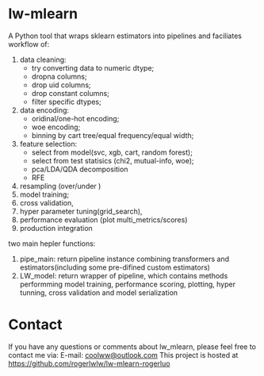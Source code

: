 # lw-mlearn

A Python tool that wraps sklearn estimators into pipelines and faciliates workflow 
of:

1) data cleaning:
    - try converting data to numeric dtype; 
    - dropna columns; 
    - drop uid columns;
    - drop constant columns;
    - filter specific dtypes;
2) data encoding: 
    - oridinal/one-hot encoding; 
    - woe encoding; 
    - binning by cart tree/equal frequency/equal width;
3) feature selection:
    - select from model(svc, xgb, cart, random forest); 
    - select from test statisics (chi2, mutual-info, woe);
    - pca/LDA/QDA decomposition
    - RFE
4) resampling (over/under )
5) model training;
6) cross validation, 
7) hyper parameter tuning(grid_search), 
8) performance evaluation (plot multi_metrics/scores)
9) production integration

two main hepler functions:

1) pipe_main:
    return pipeline instance combining transformers and estimators(including some 
    pre-difined custom estimators)
2) LW_model:
     return wrapper of pipeline, which contains methods performming 
     model training, performance scoring, plotting, hyper tunning, 
     cross validation and model serialization

Contact
=============
If you have any questions or comments about lw_mlearn, please feel free to 
contact me via:
E-mail: coolww@outlook.com
This project is hosted at https://github.com/rogerlwlw/lw-mlearn-rogerluo

